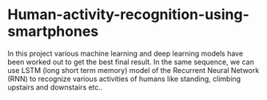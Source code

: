 # Human-activity-recognition-using-smartphones
 In this project various machine learning and deep learning models have been worked out to get the best final result. In the same sequence, we can use LSTM (long short term memory) model of the Recurrent Neural Network (RNN) to recognize various activities of humans like standing, climbing upstairs and downstairs etc..

